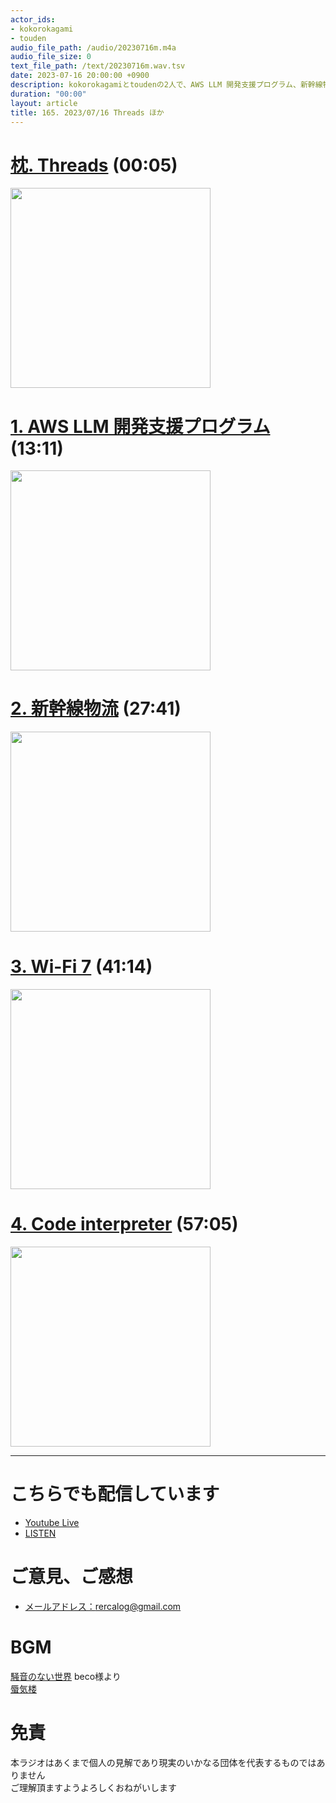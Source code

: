 ```yaml
---
actor_ids:
- kokorokagami
- touden
audio_file_path: /audio/20230716m.m4a
audio_file_size: 0
text_file_path: /text/20230716m.wav.tsv
date: 2023-07-16 20:00:00 +0900
description: kokorokagamiとtoudenの2人で、AWS LLM 開発支援プログラム、新幹線物流 など について話しました。
duration: "00:00"
layout: article
title: 165. 2023/07/16 Threads ほか
---
```


# [枕. Threads](https://thebridge.jp/2023/07/threads_2023-mugenlabo-magazine) (00:05)

[<img src="https://i0.wp.com/thebridge.jp/wp-content/uploads/2023/07/Screenshot-2023-07-03-at-7.05.58-PM.webp?resize=640%2C332&ssl=1" width="320dp">](https://thebridge.jp/2023/07/threads_2023-mugenlabo-magazine)

# [1. AWS LLM 開発支援プログラム](https://iotnews.jp/ai/228809/) (13:11)

[<img src="https://iotnews.jp/wp-content/uploads/791ccf30ae7936477d3e16f2b9ea3572.jpg" width="320dp">](https://iotnews.jp/ai/228809/)

# [2. 新幹線物流](https://www.nikkei.com/article/DGXZQOUC073RL0X00C23A7000000/?n_cid=SNSTW007) (27:41)

[<img src="https://article-image-ix.nikkei.com/https%3A%2F%2Fimgix-proxy.n8s.jp%2FDSXZQO3567201007072023000000-1.jpg?ixlib=js-3.8.0&w=1276&h=718&auto=format%2Ccompress&fit=crop&bg=FFFFFF&s=e513f159d23d9b2348a242e0c2b75f0e" width="320dp">](https://www.nikkei.com/article/DGXZQOUC073RL0X00C23A7000000/?n_cid=SNSTW007)

# [3. Wi-Fi 7](https://internet.watch.impress.co.jp/docs/column/shimizu/1460486.html#:~:text=Multi%2DRU%EF%BC%88Multi%2DResource,%E3%81%AB%E9%80%9A%E4%BF%A1%E3%81%99%E3%82%8B%E6%8A%80%E8%A1%93%E3%81%A0%E3%80%82) (41:14)

[<img src="https://asset.watch.impress.co.jp/img/iw/docs/1460/486/0030_l.png" width="320dp">](https://internet.watch.impress.co.jp/docs/column/shimizu/1460486.html#:~:text=Multi%2DRU%EF%BC%88Multi%2DResource,%E3%81%AB%E9%80%9A%E4%BF%A1%E3%81%99%E3%82%8B%E6%8A%80%E8%A1%93%E3%81%A0%E3%80%82)

# [4. Code interpreter](https://qiita.com/ot12/items/39ff4264e0f13209ba62) (57:05)

[<img src="https://qiita-user-contents.imgix.net/https%3A%2F%2Fqiita-image-store.s3.ap-northeast-1.amazonaws.com%2F0%2F3356814%2Ff8a90d7c-63b8-ecba-fa35-ff6ecf209bf1.png?ixlib=rb-4.0.0&auto=format&gif-q=60&q=75&w=1400&fit=max&s=fbd483fe21e87863ceb00936d6449ba0" width="320dp">](https://qiita.com/ot12/items/39ff4264e0f13209ba62)

___

# こちらでも配信しています
- [Youtube Live](https://www.youtube.com/@recalog)
- [LISTEN](https://listen.style/p/recalog)

# ご意見、ご感想
- [メールアドレス：rercalog@gmail.com](rercalog@gmail.com)

# BGM

[騒音のない世界](http://noiselessworld.net/) beco様より  
[蜃気楼](https://soundcloud.com/baron1_3/shinkirou)  

# 免責
本ラジオはあくまで個人の見解であり現実のいかなる団体を代表するものではありません  
ご理解頂ますようよろしくおねがいします  
